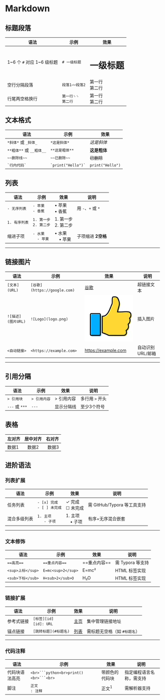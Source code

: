 # Markdown

## 标题段落
| 语法                | 示例                          | 效果                  | 
|---------------------|-------------------------------|-----------------------|
| 1~6 个 `#` 对应 1~6 级标题           | `# 一级标题`                  | <h1>一级标题</h1>     | 
| 空行分隔段落         | `段落1⏎⏎段落2`               | 第一行<br>第二行       |     
| 行尾两空格换行       | `第一行␠␠`<br>`第二行`        | 第一行<br>第二行       |   



## 文本格式
| 语法                | 示例                          | 效果                  | 
|---------------------|-------------------------------|-----------------------|
| `*斜体*` 或 `_斜体_` | `*这是斜体*`                  | _这是斜体_            | 
| `**粗体**` 或 `__粗体__` | `**这是粗体**`            | **这是粗体**          | 
| `~~删除线~~`         | `~~已删除~~`                  | ~~已删除~~            | 
| `` `行内代码` ``     | `` `print("Hello")` ``       | `print("Hello")`      |



## 列表

| 语法                | 示例                          | 效果                  | 说明                  |
|---------------------|-------------------------------|-----------------------|----------------------|
| `- 无序列表`         | `- 苹果`<br>`- 香蕉`          | • 苹果<br>• 香蕉      | 用 `-`、`+` 或 `*`    |
| `1. 有序列表`        | `1. 第一步`<br>`2. 第二步`    | 1. 第一步<br>2. 第二步|  |
| 缩进子项            | `- 水果`<br>`  - 苹果`        | • 水果<br> • 苹果     | 子项缩进 **2空格**     |

---

## 链接图片
| 语法                | 示例                          | 效果                  | 说明                  |
|---------------------|-------------------------------|-----------------------|----------------------|
| `[文本](URL)`       | `[谷歌](https://google.com)`  | [谷歌](https://google.com) | 超链接文本            |
| `![描述](图片URL)`  | `![Logo](logo.png)`           | ![alt text](image.png)    | 插入图片              |
| `<自动链接>`        | `<https://example.com>`       | <https://example.com> | 自动识别 URL/邮箱      |

---

## 引用分隔
| 语法                | 示例                          | 效果                  | 说明                  |
|---------------------|-------------------------------|-----------------------|----------------------|
| `> 引用块`          | `> 引用内容`                   | > 引用内容            | 多行用 `>` 开头        |
| `---` 或 `***`       | `---`                         | 显示分隔线             | 至少3个符号           |


## 表格

| 左对齐 | 居中对齐 | 右对齐 |
|:-------|:--------:|-------:|
| 数据1  |   数据2  |   数据3|


## 进阶语法

### 列表扩展
| 语法                | 示例                          | 效果                  | 说明                  |
|---------------------|-------------------------------|-----------------------|----------------------|
| 任务列表            | `- [x] 完成`<br>`- [ ] 未完成` | ✓ 完成<br>☐ 未完成    | 需 GitHub/Typora 等工具支持 |
| 混合多级列表         | `1. 主项`<br>`   - 子项`       | 1. 主项<br> • 子项    | 有序+无序混合嵌套      |

---

### 文本修饰
| 语法                | 示例                          | 效果                  | 说明                  |
|---------------------|-------------------------------|-----------------------|----------------------|
| `==高亮==`          | `==重点内容==`                | ==重点内容==          | 需 Typora 等支持       |
| `<sup>上标</sup>`   | `E=mc<sup>2</sup>`            | E=mc²                 | HTML 标签实现         |
| `<sub>下标</sub>`   | `H<sub>2</sub>O`              | H₂O                   | HTML 标签实现         |

---

### 链接扩展
| 语法                | 示例                          | 效果                  | 说明                  |
|---------------------|-------------------------------|-----------------------|----------------------|
| 参考式链接          | `[标签][id]`<br>`[id]: URL`   | [主页](/index.md)            | 集中管理链接地址       |
| 锚点链接            | `[跳转标题](#标题名)`          | [列表](#列表)       | 需标题无空格（如 `#标题名`） |

---

### 代码注释
| 语法                | 示例                          | 效果                  | 说明                  |
|---------------------|-------------------------------|-----------------------|----------------------|
| 代码块语法高亮      | ````<br>```python<br>print()<br>```<br>```` | 带颜色的代码块         | 指定编程语言名称，需支持       |
| 脚注                | `正文`<br>`: 注释`    | 正文<sup>1</sup>      | 需解析器支持           |


<!-- 
### 表格增强
| 语法                | 示例                          | 效果                  | 说明                  |
|---------------------|-------------------------------|-----------------------|----------------------|
| 表格对齐符          | `&#124;:---&#124; ---:&#124;` | 左/中/右对齐           | `:` 控制对齐方向       |
| 合并单元格           | 见下方示例                    | 跨列单元格             | 需 Typora 等支持       |

**合并单元格效果**：
| A   | B   |
|-----|-----|
| C   | D   |
| E  合并两列         | -->

